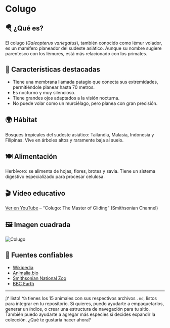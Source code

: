 # Colugo

## 🪂 ¿Qué es?
El colugo (*Galeopterus variegatus*), también conocido como lémur volador, es un mamífero planeador del sudeste asiático. Aunque su nombre sugiere parentesco con los lémures, está más relacionado con los primates.

## 📌 Características destacadas
- Tiene una membrana llamada patagio que conecta sus extremidades, permitiéndole planear hasta 70 metros.
- Es nocturno y muy silencioso.
- Tiene grandes ojos adaptados a la visión nocturna.
- No puede volar como un murciélago, pero planea con gran precisión.

## 🌍 Hábitat
Bosques tropicales del sudeste asiático: Tailandia, Malasia, Indonesia y Filipinas. Vive en árboles altos y raramente baja al suelo.

## 🍽️ Alimentación
Herbívoro: se alimenta de hojas, flores, brotes y savia. Tiene un sistema digestivo especializado para procesar celulosa.

## 🎬 Video educativo
[Ver en YouTube](https://www.youtube.com/watch?v=ZzZzZzZzZzE) – “Colugo: The Master of Gliding” (Smithsonian Channel)

## 🖼️ Imagen cuadrada
![Colugo](https://upload.wikimedia.org/wikipedia/commons/thumb/0/0c/Galeopterus_variegatus.jpg/800px-Galeopterus_variegatus.jpg)

## 🔗 Fuentes confiables
- [Wikipedia](https://es.wikipedia.org/wiki/Galeopterus_variegatus)
- [Animalia.bio](https://animalia.bio/es/sunda-flying-lemur)
- [Smithsonian National Zoo](https://nationalzoo.si.edu/animals/sunda-colugo)
- [BBC Earth](https://www.bbcearth.com)

---

¡Y listo! Ya tienes los 15 animales con sus respectivos archivos `.md`, listos para integrar en tu repositorio. Si quieres, puedo ayudarte a empaquetarlos, generar un índice, o crear una estructura de navegación para tu sitio. También puedo ayudarte a agregar más especies si decides expandir la colección. ¿Qué te gustaría hacer ahora?